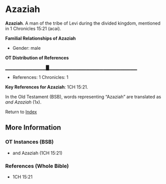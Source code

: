# Azaziah
**Azaziah**. 
A man of the tribe of Levi during the divided kingdom, mentioned in 1 Chronicles 15:21 (acai). 




**Familial Relationships of Azaziah**


* Gender: male


**OT Distribution of References**

▁▁▁▁▁▁▁▁▁▁▁▁█▁▁▁▁▁▁▁▁▁▁▁▁▁▁▁▁▁▁▁▁▁▁▁▁▁▁
* References: 1 Chronicles: 1



**Key References for Azaziah**: 
1CH 15:21. 


In the Old Testament (BSB), words representing “Azaziah” are translated as 
*and Azaziah* (1x). 




Return to [Index](00-Index.md)

## More Information

### OT Instances (BSB)

* and Azaziah (1CH 15:21)



### References (Whole Bible)

* 1CH 15:21




